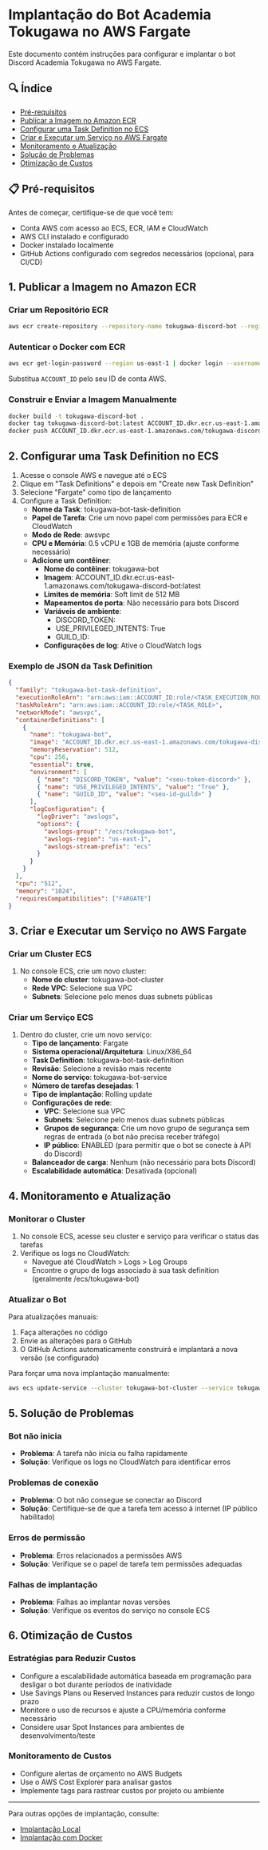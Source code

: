 # Implantação do Bot Academia Tokugawa no AWS Fargate

Este documento contém instruções para configurar e implantar o bot Discord Academia Tokugawa no AWS Fargate.

## 🔍 Índice

- [Pré-requisitos](#pré-requisitos)
- [Publicar a Imagem no Amazon ECR](#1-publicar-a-imagem-no-amazon-ecr)
- [Configurar uma Task Definition no ECS](#2-configurar-uma-task-definition-no-ecs)
- [Criar e Executar um Serviço no AWS Fargate](#3-criar-e-executar-um-serviço-no-aws-fargate)
- [Monitoramento e Atualização](#4-monitoramento-e-atualização)
- [Solução de Problemas](#5-solução-de-problemas)
- [Otimização de Custos](#6-otimização-de-custos)

## 📋 Pré-requisitos

Antes de começar, certifique-se de que você tem:

- Conta AWS com acesso ao ECS, ECR, IAM e CloudWatch
- AWS CLI instalado e configurado
- Docker instalado localmente
- GitHub Actions configurado com segredos necessários (opcional, para CI/CD)

## 1. Publicar a Imagem no Amazon ECR

### Criar um Repositório ECR

```bash
aws ecr create-repository --repository-name tokugawa-discord-bot --region us-east-1
```

### Autenticar o Docker com ECR

```bash
aws ecr get-login-password --region us-east-1 | docker login --username AWS --password-stdin ACCOUNT_ID.dkr.ecr.us-east-1.amazonaws.com
```

Substitua `ACCOUNT_ID` pelo seu ID de conta AWS.

### Construir e Enviar a Imagem Manualmente

```bash
docker build -t tokugawa-discord-bot .
docker tag tokugawa-discord-bot:latest ACCOUNT_ID.dkr.ecr.us-east-1.amazonaws.com/tokugawa-discord-bot:latest
docker push ACCOUNT_ID.dkr.ecr.us-east-1.amazonaws.com/tokugawa-discord-bot:latest
```

## 2. Configurar uma Task Definition no ECS

1. Acesse o console AWS e navegue até o ECS
2. Clique em "Task Definitions" e depois em "Create new Task Definition"
3. Selecione "Fargate" como tipo de lançamento
4. Configure a Task Definition:
   - **Nome da Task**: tokugawa-bot-task-definition
   - **Papel de Tarefa**: Crie um novo papel com permissões para ECR e CloudWatch
   - **Modo de Rede**: awsvpc
   - **CPU e Memória**: 0.5 vCPU e 1GB de memória (ajuste conforme necessário)
   - **Adicione um contêiner**:
     - **Nome do contêiner**: tokugawa-bot
     - **Imagem**: ACCOUNT_ID.dkr.ecr.us-east-1.amazonaws.com/tokugawa-discord-bot:latest
     - **Limites de memória**: Soft limit de 512 MB
     - **Mapeamentos de porta**: Não necessário para bots Discord
     - **Variáveis de ambiente**:
       - DISCORD_TOKEN: <seu-token-discord>
       - USE_PRIVILEGED_INTENTS: True
       - GUILD_ID: <seu-id-guild>
     - **Configurações de log**: Ative o CloudWatch logs

### Exemplo de JSON da Task Definition

```json
{
  "family": "tokugawa-bot-task-definition",
  "executionRoleArn": "arn:aws:iam::ACCOUNT_ID:role/<TASK_EXECUTION_ROLE>",
  "taskRoleArn": "arn:aws:iam::ACCOUNT_ID:role/<TASK_ROLE>",
  "networkMode": "awsvpc",
  "containerDefinitions": [
    {
      "name": "tokugawa-bot",
      "image": "ACCOUNT_ID.dkr.ecr.us-east-1.amazonaws.com/tokugawa-discord-bot:latest",
      "memoryReservation": 512,
      "cpu": 256,
      "essential": true,
      "environment": [
        { "name": "DISCORD_TOKEN", "value": "<seu-token-discord>" },
        { "name": "USE_PRIVILEGED_INTENTS", "value": "True" },
        { "name": "GUILD_ID", "value": "<seu-id-guild>" }
      ],
      "logConfiguration": {
        "logDriver": "awslogs",
        "options": {
          "awslogs-group": "/ecs/tokugawa-bot",
          "awslogs-region": "us-east-1",
          "awslogs-stream-prefix": "ecs"
        }
      }
    }
  ],
  "cpu": "512",
  "memory": "1024",
  "requiresCompatibilities": ["FARGATE"]
}
```

## 3. Criar e Executar um Serviço no AWS Fargate

### Criar um Cluster ECS

1. No console ECS, crie um novo cluster:
   - **Nome do cluster**: tokugawa-bot-cluster
   - **Rede VPC**: Selecione sua VPC
   - **Subnets**: Selecione pelo menos duas subnets públicas

### Criar um Serviço ECS

1. Dentro do cluster, crie um novo serviço:
   - **Tipo de lançamento**: Fargate
   - **Sistema operacional/Arquitetura**: Linux/X86_64
   - **Task Definition**: tokugawa-bot-task-definition
   - **Revisão**: Selecione a revisão mais recente
   - **Nome do serviço**: tokugawa-bot-service
   - **Número de tarefas desejadas**: 1
   - **Tipo de implantação**: Rolling update
   - **Configurações de rede**:
     - **VPC**: Selecione sua VPC
     - **Subnets**: Selecione pelo menos duas subnets públicas
     - **Grupos de segurança**: Crie um novo grupo de segurança sem regras de entrada (o bot não precisa receber tráfego)
     - **IP público**: ENABLED (para permitir que o bot se conecte à API do Discord)
   - **Balanceador de carga**: Nenhum (não necessário para bots Discord)
   - **Escalabilidade automática**: Desativada (opcional)

## 4. Monitoramento e Atualização

### Monitorar o Cluster

1. No console ECS, acesse seu cluster e serviço para verificar o status das tarefas
2. Verifique os logs no CloudWatch:
   - Navegue até CloudWatch > Logs > Log Groups
   - Encontre o grupo de logs associado à sua task definition (geralmente /ecs/tokugawa-bot)

### Atualizar o Bot

Para atualizações manuais:
1. Faça alterações no código
2. Envie as alterações para o GitHub
3. O GitHub Actions automaticamente construirá e implantará a nova versão (se configurado)

Para forçar uma nova implantação manualmente:
```bash
aws ecs update-service --cluster tokugawa-bot-cluster --service tokugawa-bot-service --force-new-deployment
```

## 5. Solução de Problemas

### Bot não inicia

- **Problema**: A tarefa não inicia ou falha rapidamente
- **Solução**: Verifique os logs no CloudWatch para identificar erros

### Problemas de conexão

- **Problema**: O bot não consegue se conectar ao Discord
- **Solução**: Certifique-se de que a tarefa tem acesso à internet (IP público habilitado)

### Erros de permissão

- **Problema**: Erros relacionados a permissões AWS
- **Solução**: Verifique se o papel de tarefa tem permissões adequadas

### Falhas de implantação

- **Problema**: Falhas ao implantar novas versões
- **Solução**: Verifique os eventos do serviço no console ECS

## 6. Otimização de Custos

### Estratégias para Reduzir Custos

- Configure a escalabilidade automática baseada em programação para desligar o bot durante períodos de inatividade
- Use Savings Plans ou Reserved Instances para reduzir custos de longo prazo
- Monitore o uso de recursos e ajuste a CPU/memória conforme necessário
- Considere usar Spot Instances para ambientes de desenvolvimento/teste

### Monitoramento de Custos

- Configure alertas de orçamento no AWS Budgets
- Use o AWS Cost Explorer para analisar gastos
- Implemente tags para rastrear custos por projeto ou ambiente

---

Para outras opções de implantação, consulte:
- [Implantação Local](./Local.md)
- [Implantação com Docker](./Docker.md)